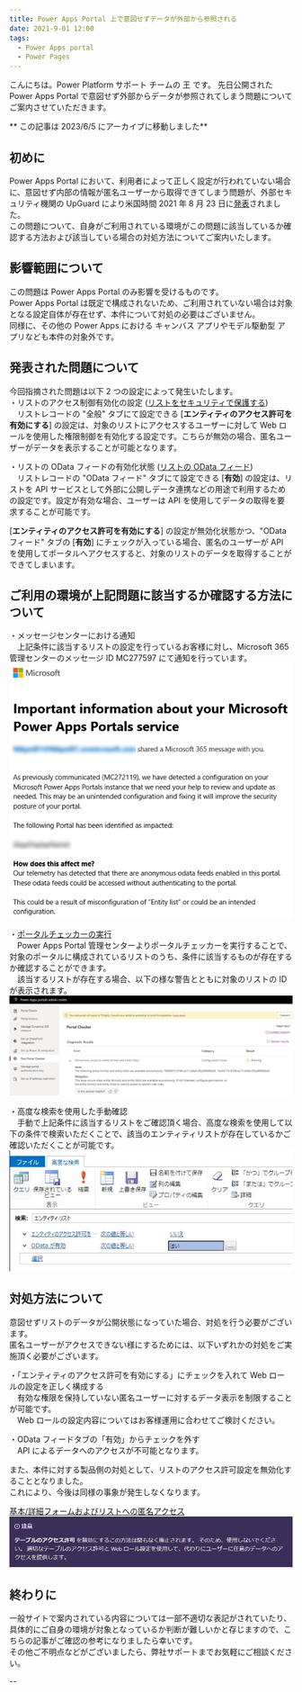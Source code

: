 ```yaml
---
title: Power Apps Portal 上で意図せずデータが外部から参照される
date: 2021-9-01 12:00
tags:
  - Power Apps portal
  - Power Pages
---
```


こんにちは。Power Platform サポート チームの 王 です。
先日公開された Power Apps Portal で意図せず外部からデータが参照されてしまう問題についてご案内させていただきます。

<!-- more -->
** この記事は 2023/6/5 にアーカイブに移動しました**

## 初めに

Power Apps Portal において、利用者によって正しく設定が行われていない場合に、意図せず内部の情報が匿名ユーザーから取得できてしまう問題が、外部セキュリティ機関の UpGuard により米国時間 2021 年 8 月 23 日に[発表](https://www.upguard.com/breaches/power-apps)されました。  
この問題について、自身がご利用されている環境がこの問題に該当しているか確認する方法および該当している場合の対処方法についてご案内いたします。


## 影響範囲について

この問題は Power Apps Portal のみ影響を受けるものです。  
Power Apps Portal は既定で構成されないため、ご利用されていない場合は対象となる設定自体が存在せず、本件について対処の必要はございません。  
同様に、その他の Power Apps における キャンバス アプリやモデル駆動型 アプリなども本件の対象外です。


## 発表された問題について

今回指摘された問題は以下 2 つの設定によって発生いたします。  
・リストのアクセス制御有効化の設定 ([リストをセキュリティで保護する](https://learn.microsoft.com/ja-jp/power-apps/maker/portals/configure/entity-lists#securing-lsists))  
　リストレコードの "全般" タブにて設定できる [**エンティティのアクセス許可を有効にする**] の設定は、対象のリストにアクセスするユーザーに対して Web ロールを使用した権限制御を有効化する設定です。こちらが無効の場合、匿名ユーザーがデータを表示することが可能となります。  

・リストの OData フィードの有効化状態 ([リストの OData フィード](https://docs.microsoft.com/en-us/powerapps/maker/portals/configure/entity-lists#list-odata-feeds))  
　リストレコードの "OData フィード" タブにて設定できる [**有効**] の設定は、リストを API サービスとして外部に公開しデータ連携などの用途で利用するための設定です。設定が有効な場合、ユーザーは API を使用してデータの取得を要求することが可能です。  


[**エンティティのアクセス許可を有効にする**] の設定が無効化状態かつ、"OData フィード" タブの [**有効**] にチェックが入っている場合、匿名のユーザーが API を使用してポータルへアクセスすると、対象のリストのデータを取得することができてしまいます。


## ご利用の環境が上記問題に該当するか確認する方法について

・メッセージセンターにおける通知  
　上記条件に該当するリストの設定を行っているお客様に対し、Microsoft 365 管理センターのメッセージ ID MC277597 にて通知を行っています。  
![](./odata-risk-in-portal/MC277597.png)

・[ポータルチェッカーの実行](https://learn.microsoft.com/ja-jp/power-apps/maker/portals/admin/portal-checker)  
　Power Apps Portal 管理センターよりポータルチェッカーを実行することで、対象のポータルに構成されているリストのうち、条件に該当するものが存在するか確認することができます。  
　該当するリストが存在する場合、以下の様な警告とともに対象のリストの ID が表示されます。  
![](./odata-risk-in-portal/portalchecker.png)

・高度な検索を使用した手動確認  
　手動で上記条件に該当するリストをご確認頂く場合、高度な検索を使用して以下の条件で検索いただくことで、該当のエンティティリストが存在しているかご確認いただくことが可能です。  
![](./odata-risk-in-portal/advancedfind.png)


## 対処方法について

意図せずリストのデータが公開状態になっていた場合、対処を行う必要がございます。  
匿名ユーザーがアクセスできない様にするためには、以下いずれかの対処をご実施頂く必要がございます。  

・「エンティティのアクセス許可を有効にする」にチェックを入れて Web ロールの設定を正しく構成する  
　有効な権限を保持していない匿名ユーザーに対するデータ表示を制限することが可能です。  
　Web ロールの設定内容についてはお客様運用に合わせてご検討ください。  

・OData フィードタブの「有効」からチェックを外す  
　API によるデータへのアクセスが不可能となります。  

また、本件に対する製品側の対処として、リストのアクセス許可設定を無効化することとなりました。  
これにより、今後は同様の事象が発生しなくなります。  

[基本/詳細フォームおよびリストへの匿名アクセス](https://docs.microsoft.com/ja-jp/powerapps/maker/portals/admin/portal-checker-analysis#anonymous-access-to-basicadvanced-forms-and-lists)
![](./odata-risk-in-portal/deprication.png)

## 終わりに

一般サイトで案内されている内容については一部不適切な表記がされていたり、具体的にご自身の環境が対象となっているか判断が難しいかと存じますので、こちらの記事がご確認の参考になりましたら幸いです。  
その他ご不明点などがございましたら、弊社サポートまでお気軽にご相談ください。  


--
